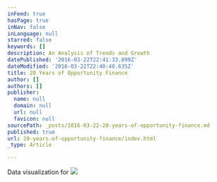 ```yaml
---
inFeed: true
hasPage: true
inNav: false
inLanguage: null
starred: false
keywords: []
description: An Analysis of Trends and Growth
datePublished: '2016-03-22T22:41:33.899Z'
dateModified: '2016-03-22T22:40:48.635Z'
title: 20 Years of Opportunity Finance
author: []
authors: []
publisher:
  name: null
  domain: null
  url: null
  favicon: null
sourcePath: _posts/2016-03-22-20-years-of-opportunity-finance.md
published: true
url: 20-years-of-opportunity-finance/index.html
_type: Article

---
```

Data visualization for ![](https://the-grid-user-content.s3-us-west-2.amazonaws.com/3d8de8d1-3669-4e04-91b7-6ea8f30474c4.jpg)